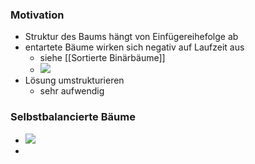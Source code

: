 ### Motivation
+ Struktur des Baums hängt von Einfügereihefolge ab
+ entartete Bäume wirken sich negativ auf Laufzeit aus
	+ siehe [[Sortierte Binärbäume]]
	+ ![](../../../../z_images/Pasted%20image%2020221114142510.png)
+ Lösung umstrukturieren
	+ sehr aufwendig

### Selbstbalancierte Bäume
+ ![](../../../../z_images/Pasted%20image%2020221114142714.png)
+ 